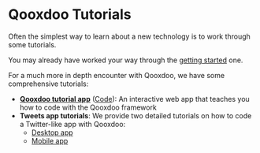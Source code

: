 # Qooxdoo Tutorials

Often the simplest way to learn about a new technology is to work through some
tutorials.

You may already have worked your way through the
[getting started](../README.md) one.

For a much more in depth encounter with Qooxdoo, we have some comprehensive
tutorials:

- [**Qooxdoo tutorial app**](http://www.qooxdoo.org/qxl.tutorial)
  ([Code](https://github.com/qooxdoo/qxl.tutorial)): An interactive web app that teaches you how 
  to code with the Qooxdoo framework
- **Tweets app tutorials**: We provide two detailed tutorials on how to code a Twitter-like app with 
  Qooxdoo:
  - [Desktop app](https://qooxdoo.org/documentation/#/tutorial/twitter/)
  - [Mobile app](https://qooxdoo.org/documentation/#/mobile/tutorial) 
